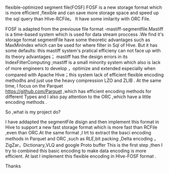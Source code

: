 
flexible-optimized  segment  file(FOSF)
FOSF  is  a  new storage format  which  is  more efficient ,flexible and  can  save  more storage space  and speed up the sql  query than HIve-RCFile。 It  have  some  imilarity  with  ORC File.

FOSF  is adapted from the previouse file format -mastiff-segmentfile.Mastiff  is  a  time-based system which  is used for data stream proccess .We find it's storage format segmentFile  have  some   theoretic  advantages such as MaxMinIndex which can be used for  where filter  in  Sql of  Hive. But  it has  some defaults: this mastiff system's  pratical efficieny  can  not face up  with  its theory advantages； mastiff  has  the  design  errors  in  its  IndexFilterComputing ;mastiff  is  a  small minority system  which also is lack of  more   engineers  to develop  ，optimize   and  extended   especially    when  compared with Apache Hive；this  system lack  of  efficient  flexible 
encoding methodhs and  just use the heavy compression  LZO and ZLIB .
 At  the same  time, I  focus on  the Parquet   
https://github.com/Parquet  ,which   has  efficient encoding methods for different Types   and I  also  pay attention  to the ORC ,which have a little  encoding methods .


So ,what  is  my  project do?  

I have addapted the segmentFile disign and then implement  this format  in Hive to support a  new fast storage format which  is more fast than RCFile ,even than ORC.At  the same format ,I  trt to extract   the basci encoding methods in Parquet and ORC ,such as RLE,bit packing ,Delta encoding ，ZigZar，Dictionary,VLQ  and google Proto buffer This is the first step ,then I try to combined this basic encoding  to  make data encoding is more  efficient.    At last I implement this flexible encoding   in  HIve-FOSF  format  .

Thanks
